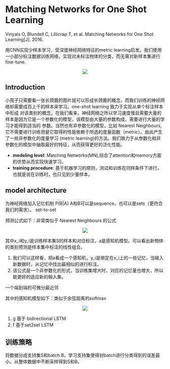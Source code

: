 # Matching Networks for One Shot Learning

Vinyals O, Blundell C, Lillicrap T, et al. Matching Networks for One Shot Learning[J]. 2016.

用CNN实现少样本学习，受深度神经网络特征的metric learning启发。我们使用一小部分标注数据训练网络，实现对未标注物体的分类，而无需对新样本集进行fine-tune.

<div align="center">
  <img src="https://i.loli.net/2018/04/19/5ad87828825a5.png" />
</div>

## Introduction

小孩子只需要看一张长颈鹿的图片就可以形成长颈鹿的概念，而我们训练的神经网络却需要成百上千的样本来学习。one-shot learning 致力于实现从单个标注样本中形成
对该类别的概念。在我们看来，神经网络之所以学习速度慢且需要大量的样本是因为它是一个参数化的模型，该模型由大量的参数构成，需要进行大量的学习才能得到适当的
参数。当然也有非参数化的模型，比如 Nearest Neighbours,它不需要进行训练但是它取得的性能依赖于所选的度量函数（metric）。由此产生了一些非参数化的度量学习
(metric learning)的方法。我们致力于从参数化和非参数化的模型中抽取最好的特征，从而获得更好的泛化性能。

- **medeling level**: Matching Networks(MN),综合了attention和memory方面的优势从而实现快速学习。
- **training procedure**: 基于机器学习的原则，测试和训练在同样条件下进行。也就是说在训练时，也只见到少量样本。

## model architecture

为神经网络加入记忆机制 P(B|A) A和B可以是sequence，也可以是sets（更符合我们的需求）。 set-to-set

预测公式如下：非常类似于 Nearest Neighbours 的公式

<div align="center">
  <img src="https://i.loli.net/2018/04/19/5ad8833283e57.png" />
</div>

其中x_i和y_i是训练样本集S的样本和对应标注，a是感知机模型。可以看出新物体的类别预测是样本集中标注的线性组合。

1. 我们可以这样看，把a看成一个感知机，y_i是绑定在x_i上的一些记忆，当输入新数据时，从记忆中找出最相似的进行标注。
2. 该公式是一个非参数化的形式，当训练集增大时，对应的记忆量也增大，所以能更好的适应新的输入集。

一个端到端的可微分最近邻

其中的感知机模型如下：类似于余弦距离的softmax

<div align="center">
  <img src="https://i.loli.net/2018/04/19/5ad88b3f81caa.png" />
</div>

1. g 基于 bidirectional LSTM
2. f 基于set2set LSTM

## 训练策略

将数据分成支持集S和batch B，学习支持集使得对batch进行分类得到的误差最小。从整体数据中不断采样得到S和B。




